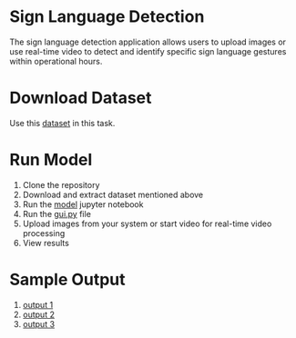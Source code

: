 # Sign Language Detection
The sign language detection application allows users to upload images or use real-time video to detect and identify specific sign language gestures within operational hours.

# Download Dataset
Use this [dataset](https://www.kaggle.com/datasets/narasimhapujith/sign-language?select=asl_dataset) in this task.

# Run Model
1. Clone the repository
2. Download and extract dataset mentioned above
3. Run the [model](https://github.com/aditya2368/sign_language_detection/blob/main/model_training.ipynb) jupyter notebook
4. Run the [gui.py](https://github.com/aditya2368/sign_language_detection/blob/main/gui.py) file
5. Upload images from your system or start video for real-time video processing 
6. View results

# Sample Output
1. [output 1](https://github.com/aditya2368/sign_language_detection/blob/main/output_1.png)
2. [output 2](https://github.com/aditya2368/sign_language_detection/blob/main/output_2.png)
3. [output 3](https://github.com/aditya2368/sign_language_detection/blob/main/output_3.png)



   
